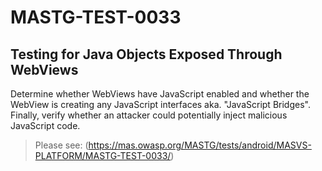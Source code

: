 #  MASTG-TEST-0033

## Testing for Java Objects Exposed Through WebViews

Determine whether WebViews have JavaScript enabled and  whether the WebView is creating any JavaScript interfaces aka. "JavaScript Bridges". Finally, verify whether an attacker could potentially inject malicious JavaScript code.

> Please see: (https://mas.owasp.org/MASTG/tests/android/MASVS-PLATFORM/MASTG-TEST-0033/)